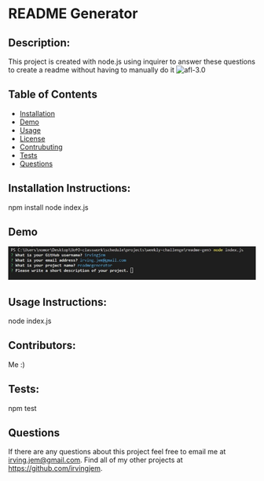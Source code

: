 # README Generator

## Description:
This project is created with node.js using inquirer to answer these questions to create a readme without having to manually do it
![afl-3.0](https://img.shields.io/badge/afl-3.0-License-yellowgreen)

## Table of Contents
* [Installation](#installation)
* [Demo](#demo)
* [Usage](#usage)
* [License](#license)
* [Contrubuting](#contributing)
* [Tests](#tests)
* [Questions](#questions)



## Installation Instructions: 
npm install
node index.js

## Demo
![Command line instructions](./assets/imgs/Screenshot%202022-06-20%20140636.jpg)

## Usage Instructions: 
node index.js

## Contributors:
Me :)   

## Tests:
npm test

## Questions
If there are any questions about this project feel free to email me at irving.jem@gmail.com. Find all of my other projects at https://github.com/irvingjem.
